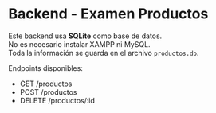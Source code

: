 # Backend - Examen Productos

Este backend usa **SQLite** como base de datos.  
No es necesario instalar XAMPP ni MySQL.  
Toda la información se guarda en el archivo `productos.db`.

Endpoints disponibles:
- GET /productos
- POST /productos
- DELETE /productos/:id
